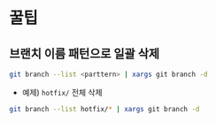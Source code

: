 <!-- TITLE: Git -->
<!-- SUBTITLE: Git -->

# 꿀팁
## 브랜치 이름 패턴으로 일괄 삭제
```sh
git branch --list <parttern> | xargs git branch -d
```
* 예제) `hotfix/` 전체 삭제
```sh
git branch --list hotfix/* | xargs git branch -d
```